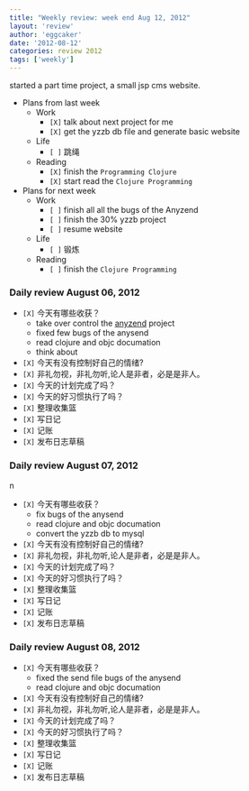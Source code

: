 ```yaml
---
title: "Weekly review: week end Aug 12, 2012" 
layout: 'review'
author: 'eggcaker'
date: '2012-08-12'
categories: review 2012
tags: ['weekly']
---
```



started a part time project, a small jsp cms website.

  * Plans from last week 
    * Work 
      * `[X]` talk about next project for me 
      * `[X]` get the yzzb db file and generate basic website 
    * Life 
      * `[ ]` 跳绳　 
    * Reading 
      * `[X]` finish the `Programming Clojure`
      * `[X]` start read the `Clojure Programming`
  * Plans for next week 
    * Work 
      * `[ ]` finish all all the bugs of the Anyzend 
      * `[ ]` finish the 30% yzzb project 
      * `[ ]` resume website 
    * Life 
      * `[ ]` 锻炼 
    * Reading 
      * `[ ]` finish the `Clojure Programming`

### Daily review August 06, 2012

  * `[X]` 今天有哪些收获？ 
    * take over control the [anyzend](https://play.google.com/store/apps/details?id=adylitica.android.anysend&feature=search_result&hl=en) project 
    * fixed few bugs of the anysend 
    * read clojure and objc documation 
    * think about 
  * `[X]` 今天有没有控制好自己的情绪? 
  * `[X]` 非礼勿视，非礼勿听,论人是非者，必是是非人。 
  * `[X]` 今天的计划完成了吗？ 
  * `[X]` 今天的好习惯执行了吗？ 
  * `[X]` 整理收集篮 
  * `[X]` 写日记 
  * `[X]` 记账 
  * `[X]` 发布日志草稿 

### Daily review August 07, 2012

n

  * `[X]` 今天有哪些收获？ 
    * fix bugs of the anysend 
    * read clojure and objc documation 
    * convert the yzzb db to mysql 
  * `[X]` 今天有没有控制好自己的情绪? 
  * `[X]` 非礼勿视，非礼勿听,论人是非者，必是是非人。 
  * `[X]` 今天的计划完成了吗？ 
  * `[X]` 今天的好习惯执行了吗？ 
  * `[X]` 整理收集篮 
  * `[X]` 写日记 
  * `[X]` 记账 
  * `[X]` 发布日志草稿 

### Daily review August 08, 2012

  * `[X]` 今天有哪些收获？ 
    * fixed the send file bugs of the anysend 
    * read clojure and objc documation 
  * `[X]` 今天有没有控制好自己的情绪? 
  * `[X]` 非礼勿视，非礼勿听,论人是非者，必是是非人。 
  * `[X]` 今天的计划完成了吗？ 
  * `[X]` 今天的好习惯执行了吗？ 
  * `[X]` 整理收集篮 
  * `[X]` 写日记 
  * `[X]` 记账 
  * `[X]` 发布日志草稿 

